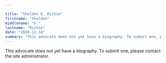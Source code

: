 ```yaml
---

title: "Sheldon E. Richie"
firstname: "Sheldon"
middlename: "E."
lastname: "Richie"
date: "2020-12-14"
summary: "This advocate does not yet have a biography. To submit one, please contact the site administrator."
---
```

This advocate does not yet have a biography. To submit one, please contact the site administrator.

